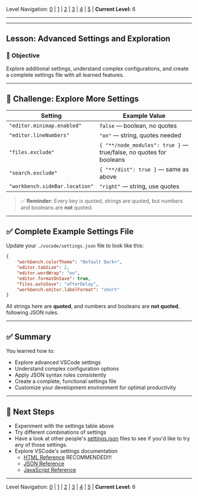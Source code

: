 Level Navigation: [0](./vscode-settings-lv0.md) | [1](./vscode-settings-lv1.md) | [2](./vscode-settings-lv2.md) | [3](./vscode-settings-lv3.md) | [4](./vscode-settings-lv4.md) | [5](./vscode-settings-lv5.md) | **Current Level:** 6

---

---

## Lesson: Advanced Settings and Exploration

### 🎯 Objective

Explore additional settings, understand complex configurations, and create a complete settings file with all learned features.

---

## 🧩 **Challenge: Explore More Settings**

| Setting                        | Example Value                                                      |
| ------------------------------ | ------------------------------------------------------------------ |
| `"editor.minimap.enabled"`     | `false` — boolean, no quotes                                       |
| `"editor.lineNumbers"`         | `"on"` — string, quotes needed                                     |
| `"files.exclude"`              | `{ "**/node_modules": true }` — true/false, no quotes for booleans |
| `"search.exclude"`             | `{ "**/dist": true }` — same as above                              |
| `"workbench.sideBar.location"` | `"right"` — string, use quotes                                     |

> ✅ **Reminder:** Every key is quoted, strings are quoted, but numbers and booleans are **not** quoted.

---

## ✅ **Complete Example Settings File**

Update your `./vscode/settings.json` file to look like this:

```json
{
    "workbench.colorTheme": "Default Dark+",
    "editor.tabSize": 2,
    "editor.wordWrap": "on",
    "editor.formatOnSave": true,
    "files.autoSave": "afterDelay",
    "workbench.editor.labelFormat": "short"
}
```

All strings here are **quoted**, and numbers and booleans are **not quoted**, following JSON rules.

---

## ✅ **Summary**

You learned how to:
* Explore advanced VSCode settings
* Understand complex configuration options
* Apply JSON syntax rules consistently
* Create a complete, functional settings file
* Customize your development environment for optimal productivity

---

## 🎯 **Next Steps**

* Experiment with the settings table above
* Try different combinations of settings
* Have a look at other people's [settings.json](https://github.com/antfu/vscode-settings/blob/main/.vscode/settings.json) files to see if you'd like to try any of those settings.
* Explore VSCode's settings documentation
  * [HTML Reference](https://code.visualstudio.com/docs/languages/html) RECOMMENDED!!!
  * [JSON Reference](https://code.visualstudio.com/docs/languages/json)
  * [JavaScript Reference](https://code.visualstudio.com/docs/languages/javascript)


---

Level Navigation: [0](./vscode-settings-lv0.md) | [1](./vscode-settings-lv1.md) | [2](./vscode-settings-lv2.md) | [3](./vscode-settings-lv3.md) | [4](./vscode-settings-lv4.md) | [5](./vscode-settings-lv5.md) | **Current Level:** 6
